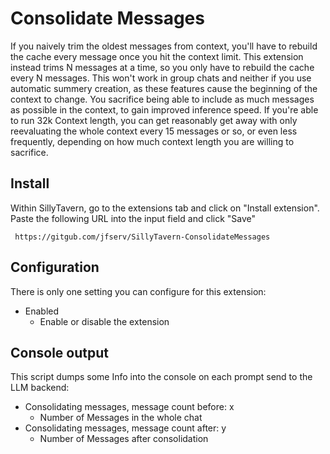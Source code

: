 # Consolidate Messages

If you naively trim the oldest messages from context, you'll have to rebuild the cache every message once you hit the context limit. This extension instead trims N messages at a time, so you only have to rebuild the cache every N messages. This won't work in group chats and neither if you use automatic summery creation, as these features cause the beginning of the context to change. You sacrifice being able to include as much messages as possible in the context, to gain improved inference speed. If you're able to run 32k Context length, you can get reasonably get away with only reevaluating the whole context every 15 messages or so, or even less frequently, depending on how much context length you are willing to sacrifice. 

## Install
Within SillyTavern, go to the extensions tab and click on "Install extension". Paste the following URL into the input field and click "Save"
```
 https://gitgub.com/jfserv/SillyTavern-ConsolidateMessages
```

## Configuration

There is only one setting you can configure for this extension:

- Enabled
    - Enable or disable the extension


## Console output
This script dumps some Info into the console on each prompt send to the LLM backend:

- Consolidating messages, message count before: x
    - Number of Messages in the whole chat
- Consolidating messages, message count after: y 
    - Number of Messages after consolidation
